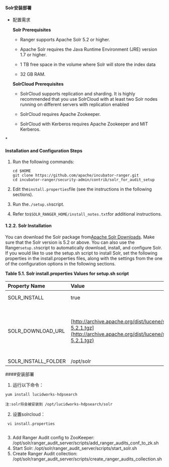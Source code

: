 #### Solr安装部署

* 配置需求

  **Solr Prerequisites**

  * Ranger supports Apache Solr 5.2 or higher.

  * Apache Solr requires the Java Runtime Environment \(JRE\) version 1.7 or higher.

  * 1 TB free space in the volume where Solr will store the index data

  * 32 GB RAM.

  **SolrCloud Prerequisites**

  * SolrCloud supports replication and sharding. It is highly recommended that you use SolrCloud with at least two Solr nodes running on different servers with replication enabled

  * SolrCloud requires Apache Zookeeper.

  * SolrCloud with Kerberos requires Apache Zookeeper and MIT Kerberos.

\*



#### Installation and Configuration Steps


1. Run the following commands:

   ```
   cd $HOME
   git clone https://github.com/apache/incubator-ranger.git
   cd incubator-ranger/security-admin/contrib/solr_for_audit_setup
   ```

2. Edit the`install.properties`file \(see the instructions in the following sections\).

3. Run the`./setup.sh`script.

4. Refer to`$SOLR_RANGER_HOME/install_notes.txt`for additional instructions.



#### 1.2.2. Solr Installation

You can download the Solr package from[Apache Solr Downloads](http://lucene.apache.org/solr/downloads.html). Make sure that the Solr version is 5.2 or above. You can also use the Ranger`setup.sh`script to automatically download, install, and configure Solr. If you would like to use the setup.sh script to install Solr, set the following properties in the install.properties files, along with the settings from the one of the configuration options in the following sections.





**Table 5.1. Solr install.properties Values for setup.sh script**

| Property Name | Value | Description |
| :--- | :--- | :--- |
| SOLR\_INSTALL | true | When set to`true`, he`setup.sh`script will download the Solr package and install it. |
| SOLR\_DOWNLOAD\_URL | [http://archive.apache.org/dist/lucene/solr/5.2.1/solr-5.2.1.tgz](http://archive.apache.org/dist/lucene/solr/5.2.1/solr-5.2.1.tgz) | It is recommended that you use one for Apache mirror sitess to download the Solr package. You can choose a mirror site at[http://lucene.apache.org/solr/mirrors-solr-latest-redir.html](http://lucene.apache.org/solr/mirrors-solr-latest-redir.html) |
| SOLR\_INSTALL\_FOLDER | /opt/solr | The Solr install folder. |

####安装部署
1. 运行以下命令：

  ```
  yum install lucidworks-hdpsearch
  
  注:solr将会被安装到 /opt/lucidworks-hdpsearch/solr
  ```
  
2. 设置solrcloud：
 ``` 
  vi install.properties
  
  ```
3. Add Ranger Audit config to ZooKeeper: /opt/solr/ranger_audit_server/scripts/add_ranger_audits_conf_to_zk.sh
4. Start Solr: /opt/solr/ranger_audit_server/scripts/start_solr.sh
5. Create Ranger Audit collection: /opt/solr/ranger_audit_server/scripts/create_ranger_audits_collection.sh

